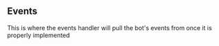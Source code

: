 ## Events
This is where the events handler will pull the bot's events from once it is properly implemented

